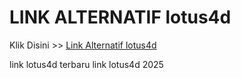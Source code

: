 # LINK ALTERNATIF lotus4d

Klik Disini >> <a href="https://linksto.pages.dev/">Link Alternatif lotus4d </a>

link lotus4d terbaru
link lotus4d 2025